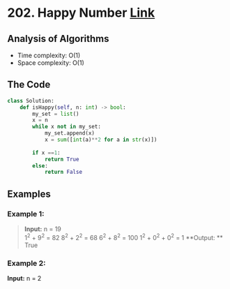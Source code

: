 # 202. Happy Number [Link](https://leetcode.com/problems/happy-number/)

## Analysis of Algorithms
 - Time complexity: O(1)
 - Space complexity: O(1)

## The Code
```Python
class Solution:
    def isHappy(self, n: int) -> bool:
        my_set = list()
        x = n
        while x not in my_set:   
            my_set.append(x)
            x = sum([int(a)**2 for a in str(x)])
            
        if x ==1:
            return True
        else:
            return False
```

## Examples
### Example 1:
> **Input:** n = 19 <br/>
> 1<sup>2</sup> + 9<sup>2</sup> = 82
> 8<sup>2</sup> + 2<sup>2</sup> = 68
> 6<sup>2</sup> + 8<sup>2</sup> = 100
> 1<sup>2</sup> + 0<sup>2</sup> + 0<sup>2</sup> = 1
> **Output: ** True

### Example 2:
**Input:** n = 2
> 



